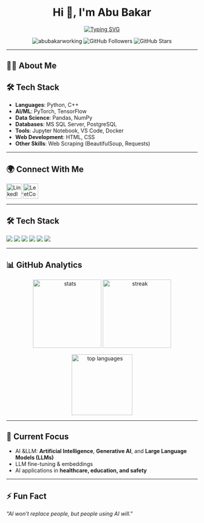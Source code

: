 <h1 align="center">Hi 👋, I'm Abu Bakar</h1>

<p align="center">
  <a href="https://git.io/typing-svg">
    <img src="https://readme-typing-svg.herokuapp.com?font=Fira+Code&pause=1000&color=0e75b6&center=true&vCenter=true&width=600&lines=AI+%26+Generative+AI+;Data+Science;Building+Human-Centric+AI+Apps;Always+Learning+%26+Innovating" alt="Typing SVG" />
  </a>
</p>

<p align="center">
  <img src="https://komarev.com/ghpvc/?username=abubakarworking&label=Profile%20views&color=0e75b6&style=flat" alt="abubakarworking" /> 
  <img src="https://img.shields.io/github/followers/abubakarworking?label=Followers&style=social" alt="GitHub Followers" />
  <img src="https://img.shields.io/github/stars/abubakarworking?affiliations=OWNER%2CCOLLABORATOR&style=social" alt="GitHub Stars" />
</p>

---

## 👨‍💻 About Me
## 🛠 Tech Stack

- **Languages**: Python, C++  
- **AI/ML**: PyTorch, TensorFlow  
- **Data Science**: Pandas, NumPy  
- **Databases**: MS SQL Server, PostgreSQL  
- **Tools**: Jupyter Notebook, VS Code, Docker  
- **Web Development**: HTML, CSS  
- **Other Skills**: Web Scraping (BeautifulSoup, Requests)  




---

## 🌍 Connect With Me
<p align="left">
<a href="https://linkedin.com/in/abu bakar" target="blank">
  <img align="center" src="https://skillicons.dev/icons?i=linkedin" alt="LinkedIn" height="40" width="40" />
</a>
<a href="https://www.leetcode.com/abubakar_001" target="blank">
  <img align="center" src="https://skillicons.dev/icons?i=leetcode" alt="LeetCode" height="40" width="40" />
</a>
</p>

---

## 🛠️ Tech Stack
<p align="left">
  <!-- Programming -->
  <img src="https://skillicons.dev/icons?i=python,cpp" />
  
  <!-- AI/ML -->
  <img src="https://skillicons.dev/icons?i=pytorch,tensorflow" />
  <img src="https://skillicons.dev/icons?i=sklearn" />
  
  <!-- Data -->
  <img src="https://skillicons.dev/icons?i=pandas,mysql" />
  
  <!-- DevOps / Tools -->
  <img src="https://skillicons.dev/icons?i=docker" />
  
  <!-- Web / Styling -->
  <img src="https://skillicons.dev/icons?i=html,tailwind" />
</p>

---

## 📊 GitHub Analytics
<p align="center">
  <img src="https://github-readme-stats.vercel.app/api?username=abubakarworking&show_icons=true&theme=tokyonight" alt="stats" height="180" />
  <img src="https://github-readme-streak-stats.herokuapp.com/?user=abubakarworking&theme=tokyonight" alt="streak" height="180" />
</p>

<p align="center">
  <img src="https://github-readme-stats.vercel.app/api/top-langs/?username=abubakarworking&layout=compact&theme=tokyonight" alt="top languages" height="160"/>
</p>

---

## 🚀 Current Focus
- AI &LLM: **Artificial Intelligence**, **Generative AI**, and **Large Language Models (LLMs)**
- LLM fine-tuning & embeddings  
- AI applications in **healthcare, education, and safety**  

---

## ⚡ Fun Fact
_"AI won’t replace people, but people using AI will."_  
